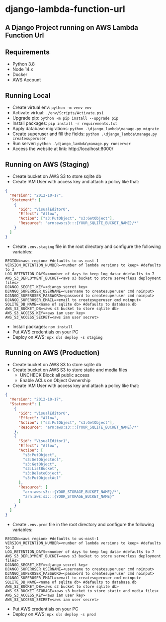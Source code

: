 # django-lambda-function-url

## A Django Project running on AWS Lambda Function Url

## Requirements

- Python 3.8
- Node 14.x
- Docker
- AWS Account

## Running Local

- Create virtual env: `python -m venv env`
- Activate virtual: `./env/Scripts/Activate.ps1`
- Upgrade pip: `python -m pip install --upgrade pip`
- Install packages: `pip install -r requirements.txt`
- Apply database migrations: `python .\django_lambda\manage.py migrate`
- Create superuser and fill the fields: `python .\django_lambda\manage.py createsuperuser`
- Run server: `python .\django_lambda\manage.py runserver`
- Access the website at link: http://localhost:8000/

## Running on AWS (Staging)

- Create bucket on AWS S3 to store sqlite db
- Create IAM User with access key and attach a policy like that:

```json
{
  "Version": "2012-10-17",
  "Statement": [
    {
      "Sid": "VisualEditor0",
      "Effect": "Allow",
      "Action": ["s3:PutObject", "s3:GetObject"],
      "Resource": "arn:aws:s3:::{YOUR_SQLITE_BUCKET_NAME}/*"
    }
  ]
}
```

- Create `.env.staging` file in the root directory and configure the following variables:

```dotenv
REGION=<aws region> #defaults to us-east-1
VERSION_RETENTION_NUMBER=<number of lambda versions to keep> #defaults to 3
LOG_RETENTION_DAYS=<number of days to keep log data> #defaults to 7
AWS_S3_DEPLOYMENT_BUCKET=<aws s3 bucket to store serverless deployment files>
DJANGO_SECRET_KEY=<django secret key>
DJANGO_SUPERUSER_USERNAME=<username to createsuperuser cmd noinput>
DJANGO_SUPERUSER_PASSWORD=<password to createsuperuser cmd noinput>
DJANGO_SUPERUSER_EMAIL=<email to createsuperuser cmd noinput>
SQLITE_DB_NAME=<name of sqlite db> #defaults to database.db
AWS_S3_BUCKET_DB=<aws s3 bucket to store sqlite db>
AWS_S3_ACCESS_KEY=<aws iam user key>
AWS_S3_ACCESS_SECRET=<aws iam user secret>
```

- Install packages: `npm install`
- Put AWS credentials on your PC
- Deploy on AWS: `npx sls deploy -s staging`

## Running on AWS (Production)

- Create bucket on AWS S3 to store sqlite db
- Create bucket on AWS S3 to store static and media files
  - UNCHECK Block all public access
  - Enable ACLs on Object Ownership
- Create IAM User with access key and attach a policy like that:

```json
{
  "Version": "2012-10-17",
  "Statement": [
    {
      "Sid": "VisualEditor0",
      "Effect": "Allow",
      "Action": ["s3:PutObject", "s3:GetObject"],
      "Resource": "arn:aws:s3:::{YOUR_SQLITE_BUCKET_NAME}/*"
    },
    {
      "Sid": "VisualEditor1",
      "Effect": "Allow",
      "Action": [
        "s3:PutObject",
        "s3:GetObjectAcl",
        "s3:GetObject",
        "s3:ListBucket",
        "s3:DeleteObject",
        "s3:PutObjectAcl"
      ],
      "Resource": [
        "arn:aws:s3:::{YOUR_STORAGE_BUCKET_NAME}/*",
        "arn:aws:s3:::{YOUR_STORAGE_BUCKET_NAME}"
      ]
    }
  ]
}
```

- Create `.env.prod` file in the root directory and configure the following variables:

```dotenv
REGION=<aws region> #defaults to us-east-1
VERSION_RETENTION_NUMBER=<number of lambda versions to keep> #defaults to 3
LOG_RETENTION_DAYS=<number of days to keep log data> #defaults to 7
AWS_S3_DEPLOYMENT_BUCKET=<aws s3 bucket to store serverless deployment files>
DJANGO_SECRET_KEY=<django secret key>
DJANGO_SUPERUSER_USERNAME=<username to createsuperuser cmd noinput>
DJANGO_SUPERUSER_PASSWORD=<password to createsuperuser cmd noinput>
DJANGO_SUPERUSER_EMAIL=<email to createsuperuser cmd noinput>
SQLITE_DB_NAME=<name of sqlite db> #defaults to database.db
AWS_S3_BUCKET_DB=<aws s3 bucket to store sqlite db>
AWS_S3_BUCKET_STORAGE=<aws s3 bucket to store static and media files>
AWS_S3_ACCESS_KEY=<aws iam user key>
AWS_S3_ACCESS_SECRET=<aws iam user secret>
```

- Put AWS credentials on your PC
- Deploy on AWS: `npx sls deploy -s prod`
